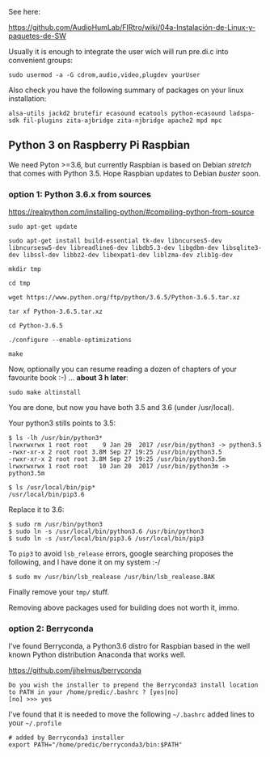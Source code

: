 See here: 

https://github.com/AudioHumLab/FIRtro/wiki/04a-Instalación-de-Linux-y-paquetes-de-SW

Usually it is enough to integrate the user wich will run pre.di.c into convenient groups:

    sudo usermod -a -G cdrom,audio,video,plugdev yourUser

Also check you have the following summary of packages on your linux installation:

    alsa-utils jackd2 brutefir ecasound ecatools python-ecasound ladspa-sdk fil-plugins zita-ajbridge zita-njbridge apache2 mpd mpc

## Python 3 on Raspberry Pi Raspbian

We need Pyton >=3.6, but currently Raspbian is based on Debian *stretch* that comes with Python 3.5. Hope Raspbian updates to Debian *buster* soon.

### option 1: Python 3.6.x from sources

https://realpython.com/installing-python/#compiling-python-from-source

    sudo apt-get update

    sudo apt-get install build-essential tk-dev libncurses5-dev libncursesw5-dev libreadline6-dev libdb5.3-dev libgdbm-dev libsqlite3-dev libssl-dev libbz2-dev libexpat1-dev liblzma-dev zlib1g-dev

    mkdir tmp

    cd tmp

    wget https://www.python.org/ftp/python/3.6.5/Python-3.6.5.tar.xz

    tar xf Python-3.6.5.tar.xz

    cd Python-3.6.5

    ./configure --enable-optimizations

    make

Now, optionally you can resume reading a dozen of chapters of your favourite book :-)
... **about 3 h later**:

    sudo make altinstall

You are done, but now you have both 3.5 and 3.6 (under /usr/local).

Your python3 stills points to 3.5:

    $ ls -lh /usr/bin/python3*
    lrwxrwxrwx 1 root root    9 Jan 20  2017 /usr/bin/python3 -> python3.5
    -rwxr-xr-x 2 root root 3.8M Sep 27 19:25 /usr/bin/python3.5
    -rwxr-xr-x 2 root root 3.8M Sep 27 19:25 /usr/bin/python3.5m
    lrwxrwxrwx 1 root root   10 Jan 20  2017 /usr/bin/python3m -> python3.5m
    
    $ ls /usr/local/bin/pip*
    /usr/local/bin/pip3.6

Replace it to 3.6:

    $ sudo rm /usr/bin/python3
    $ sudo ln -s /usr/local/bin/python3.6 /usr/bin/python3
    $ sudo ln -s /usr/local/bin/pip3.6 /usr/local/bin/pip3


To `pip3` to avoid `lsb_release` errors, google searching proposes the following, and I have done it on my system :-/

    $ sudo mv /usr/bin/lsb_realease /usr/bin/lsb_realease.BAK

Finally remove your `tmp/` stuff.

Removing above packages used for building does not worth it, immo.

### option 2: Berryconda
I've found Berryconda, a Python3.6 distro for Raspbian based in the well known Python distribution Anaconda that works well.

https://github.com/jjhelmus/berryconda


    Do you wish the installer to prepend the Berryconda3 install location
    to PATH in your /home/predic/.bashrc ? [yes|no]
    [no] >>> yes

I've found that it is needed to move the following `~/.bashrc` added lines to your `~/.profile`

    # added by Berryconda3 installer
    export PATH="/home/predic/berryconda3/bin:$PATH"

